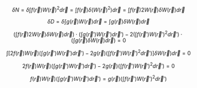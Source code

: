 $$ δN = δ \int f(\vec{r}) W(\vec{r})^2 d\vec{r} = \int f(\vec{r}) δ(W(\vec{r})^2) d\vec{r} = \int f(\vec{r}) 2 W(\vec{r}) δW(\vec{r}) d\vec{r} $$

$$
δD = δ \int g(\vec{r}) W(\vec{r}) d\vec{r} = \int g(\vec{r}) δW(\vec{r}) d\vec{r}
$$

$$
(\int f(\vec{r}) 2 W(\vec{r}) δW(\vec{r}) d\vec{r}) \cdot (\int g(\vec{r}') W(\vec{r}') d\vec{r}') - 2 (\int f(\vec{r}') W(\vec{r}')^2 d\vec{r}') \cdot (\int g(\vec{r}) δW(\vec{r}) d\vec{r}) = 0
$$

$$
\int \left[ 2 f(\vec{r}) W(\vec{r}) (\int g(\vec{r}') W(\vec{r}') d\vec{r}') - 2 g(\vec{r}) (\int f(\vec{r}') W(\vec{r}')^2 d\vec{r}') \right] δW(\vec{r}) d\vec{r} = 0
$$

$$
2 f(\vec{r}) W(\vec{r}) (\int g(\vec{r}') W(\vec{r}') d\vec{r}') - 2 g(\vec{r}) (\int f(\vec{r}') W(\vec{r}')^2 d\vec{r}') = 0
$$

$$
f(\vec{r}) W(\vec{r}) (\int g(\vec{r}') W(\vec{r}') d\vec{r}') = g(\vec{r}) (\int f(\vec{r}') W(\vec{r}')^2 d\vec{r}')
$$